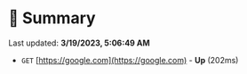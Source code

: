 # 📖 Summary
Last updated: **3/19/2023, 5:06:49 AM**

- `GET` [https://google.com](https://google.com) - **Up** (202ms)
